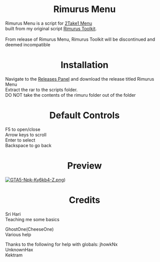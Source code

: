 <h1 align="center">Rimurus Menu</h1>

 Rimurus Menu is a script for [2Take1 Menu](https://gta.2take1.menu/) <br/>built from my original script [Rimurus Toolkit](https://github.com/Rimmuru/Rimurus-2T1-Scripts/tree/main/Rimurus%20Scripts/Rimurus%20Toolkit).<br/><br/>
 From release of Rimurus Menu, Rimurus Toolkit will be discontinued and deemed incompatible <br/>

 
<h1 align="center">Installation</h1>

Navigate to the [Releases Panel](https://github.com/Rimmuru/Rimurus-2T1-Scripts/releases/) and download the release titled Rimurus Menu<br/>
Extract the rar to the scripts folder.<br/>
DO NOT take the contents of the rimuru folder out of the folder

<h1 align="center">Default Controls</h1>

F5 to open/close<br/> 
Arrow keys to scroll<br/> 
Enter to select<br/> 
Backspace to go back<br/> 

<h1 align="center">Preview</h1>

[![GTA5-Npk-Ky6kb4-Z.png](https://i.postimg.cc/zXhJd7X0/Application-Frame-Host-3-Vri7-A74-EI.png)](https://postimg.cc/bszcrQnt))


<h1 align="center">Credits</h1>

 Sri Hari<br/> 
 Teaching me some basics    
 
 GhostOne(CheeseOne)<br/>
 Various help 

 Thanks to the following for help with globals:
 jhowkNx<br/> 
 UnknownHax<br/> 
 Kektram
